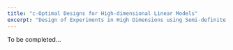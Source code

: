 ```yaml
---
title: "c-Optimal Designs for High-dimensional Linear Models"
excerpt: "Design of Experiments in High Dimensions using Semi-definite Programming"
---
```


To be completed...
